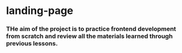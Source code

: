# landing-page

### THe aim of the project is to practice frontend development from scratch and review all the materials learned through previous lessons.